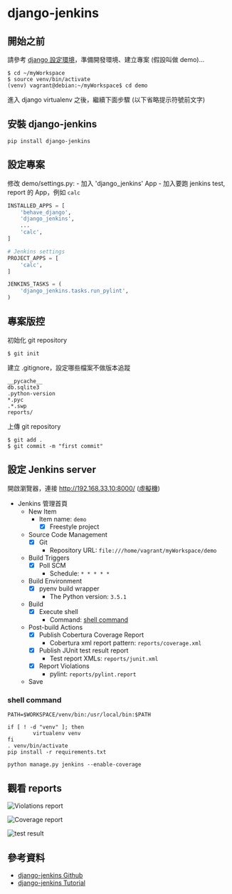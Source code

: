 # django-jenkins

## 開始之前

請參考 [django 設定環境](django.md#設定環境)，準備開發環境、建立專案 (假設叫做 demo)...

```shell
$ cd ~/myWorkspace
$ source venv/bin/activate
(venv) vagrant@debian:~/myWorkspace$ cd demo
```
進入 django virtualenv 之後，繼續下面步驟 (以下省略提示符號前文字)

## 安裝 django-jenkins

```shell
pip install django-jenkins
```

## 設定專案

修改 demo/settings.py:
    - 加入 'django_jenkins' App
    - 加入要跑 jenkins test, report 的 App，例如 `calc`

```python
INSTALLED_APPS = [
    'behave_django',
    'django_jenkins',
    ...
    'calc',
]

# Jenkins settings
PROJECT_APPS = [
    'calc',
]

JENKINS_TASKS = (
    'django_jenkins.tasks.run_pylint',
)
```

## 專案版控

初始化 git repository
```shell
$ git init
```

建立 .gitignore，設定哪些檔案不做版本追蹤
```
__pycache__
db.sqlite3
.python-version
*.pyc
.*.swp
reports/
```

上傳 git repository
```shell
$ git add .
$ git commit -m "first commit"
```

## 設定 Jenkins server

開啟瀏覽器，連接 http://192.168.33.10:8000/ ([虛擬機](environment.md))

- Jenkins 管理首頁
    - New Item
        - Item name: `demo`
            - [x] Freestyle project
    - Source Code Management
        - [x] Git
            - Repository URL: `file:///home/vagrant/myWorkspace/demo`
    - Build Triggers
        - [x] Poll SCM
            - Schedule: `* * * * *`
    - Build Environment
        - [x] pyenv build wrapper
            - The Python version: `3.5.1`
    - Build
        - [x] Execute shell
            - Command: [shell command](#shell-command)
    - Post-build Actions
        - [x] Publish Cobertura Coverage Report
            - Cobertura xml report pattern: `reports/coverage.xml`
        - [x] Publish JUnit test result report
            - Test report XMLs: `reports/junit.xml`
        - [x] Report Violations
            - pylint: `reports/pylint.report`
    - Save 

### shell command
```
PATH=$WORKSPACE/venv/bin:/usr/local/bin:$PATH

if [ ! -d "venv" ]; then
        virtualenv venv
fi
. venv/bin/activate
pip install -r requirements.txt

python manage.py jenkins --enable-coverage
```

## 觀看 reports
![Violations report](https://sites.google.com/site/kmmbvnr/home/django-jenkins-tutorial/jenkins-5.png)

![Coverage report](https://sites.google.com/site/kmmbvnr/_/rsrc/1286971838502/home/django-hudson-tutorial/8_coverage_results.png)

![test result](https://sites.google.com/site/kmmbvnr/_/rsrc/1327390871674/home/django-jenkins-tutorial/jenkins-6.png)

## 參考資料

- [django-jenkins Github](https://github.com/kmmbvnr/django-jenkins) 
- [django-jenkins Tutorial](https://sites.google.com/site/kmmbvnr/home/django-jenkins-tutorial)
